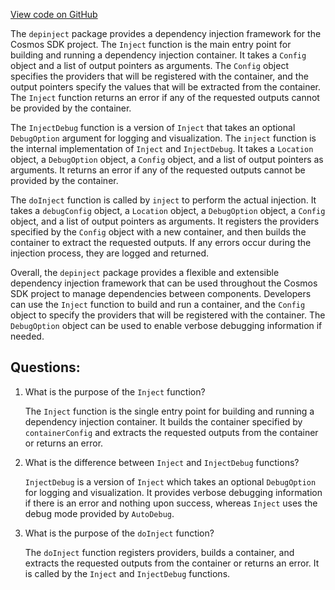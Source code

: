 [View code on GitHub](https://github.com/cosmos/cosmos-sdk/blob/main/depinject/inject.go)

The `depinject` package provides a dependency injection framework for the Cosmos SDK project. The `Inject` function is the main entry point for building and running a dependency injection container. It takes a `Config` object and a list of output pointers as arguments. The `Config` object specifies the providers that will be registered with the container, and the output pointers specify the values that will be extracted from the container. The `Inject` function returns an error if any of the requested outputs cannot be provided by the container.

The `InjectDebug` function is a version of `Inject` that takes an optional `DebugOption` argument for logging and visualization. The `inject` function is the internal implementation of `Inject` and `InjectDebug`. It takes a `Location` object, a `DebugOption` object, a `Config` object, and a list of output pointers as arguments. It returns an error if any of the requested outputs cannot be provided by the container.

The `doInject` function is called by `inject` to perform the actual injection. It takes a `debugConfig` object, a `Location` object, a `DebugOption` object, a `Config` object, and a list of output pointers as arguments. It registers the providers specified by the `Config` object with a new container, and then builds the container to extract the requested outputs. If any errors occur during the injection process, they are logged and returned.

Overall, the `depinject` package provides a flexible and extensible dependency injection framework that can be used throughout the Cosmos SDK project to manage dependencies between components. Developers can use the `Inject` function to build and run a container, and the `Config` object to specify the providers that will be registered with the container. The `DebugOption` object can be used to enable verbose debugging information if needed.
## Questions: 
 1. What is the purpose of the `Inject` function?
    
    The `Inject` function is the single entry point for building and running a dependency injection container. It builds the container specified by `containerConfig` and extracts the requested outputs from the container or returns an error.

2. What is the difference between `Inject` and `InjectDebug` functions?
    
    `InjectDebug` is a version of `Inject` which takes an optional `DebugOption` for logging and visualization. It provides verbose debugging information if there is an error and nothing upon success, whereas `Inject` uses the debug mode provided by `AutoDebug`.

3. What is the purpose of the `doInject` function?
    
    The `doInject` function registers providers, builds a container, and extracts the requested outputs from the container or returns an error. It is called by the `Inject` and `InjectDebug` functions.